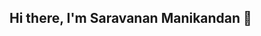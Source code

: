 ## Hi there, I'm Saravanan Manikandan 👋
<!--
**Saravanan** is a 
😀
- 🔭 I’m currently working on ...
- 🌱 I’m currently learning ...
- 👯 I’m looking to collaborate on ...
- 🤔 I’m looking for help with ...

- 💬 Ask me about
- 📫 How to reach me: ...
- 😄 Pronouns: ...
- ⚡ Fun fact: ...
-->
